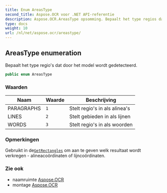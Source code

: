 ```yaml
---
title: Enum AreasType
second_title: Aspose.OCR voor .NET API-referentie
description: Aspose.OCR.AreasType opsomming. Bepaalt het type regios dat door het model wordt gedetecteerd.
type: docs
weight: 10
url: /nl/net/aspose.ocr/areastype/
---
```

## AreasType enumeration

Bepaalt het type regio's dat door het model wordt gedetecteerd.

```csharp
public enum AreasType
```

### Waarden

| Naam | Waarde | Beschrijving |
| --- | --- | --- |
| PARAGRAPHS | `1` | Stelt regio's in als alinea's |
| LINES | `2` | Stelt gebieden in als lijnen |
| WORDS | `3` | Stelt regio's in als woorden |

### Opmerkingen

Gebruikt in de[`GetRectangles`](../asposeocr/getrectangles/) om aan te geven welk resultaat wordt verkregen - alineacoördinaten of lijncoördinaten.

### Zie ook

* naamruimte [Aspose.OCR](../../aspose.ocr/)
* montage [Aspose.OCR](../../)


